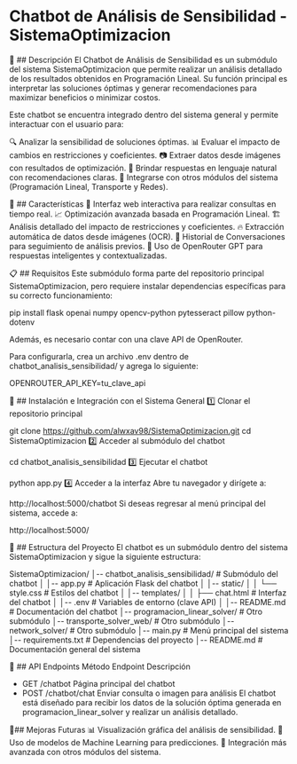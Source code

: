 

# Chatbot de Análisis de Sensibilidad - SistemaOptimizacion

📌 ## Descripción
El Chatbot de Análisis de Sensibilidad es un submódulo del sistema SistemaOptimizacion que permite realizar un análisis detallado de los resultados obtenidos en Programación Lineal. Su función principal es interpretar las soluciones óptimas y generar recomendaciones para maximizar beneficios o minimizar costos.

Este chatbot se encuentra integrado dentro del sistema general y permite interactuar con el usuario para:

🔍 Analizar la sensibilidad de soluciones óptimas.
📊 Evaluar el impacto de cambios en restricciones y coeficientes.
📷 Extraer datos desde imágenes con resultados de optimización.
🤖 Brindar respuestas en lenguaje natural con recomendaciones claras.
🚀 Integrarse con otros módulos del sistema (Programación Lineal, Transporte y Redes).


🌟 ## Características
💬 Interfaz web interactiva para realizar consultas en tiempo real.
📈 Optimización avanzada basada en Programación Lineal.
🏗 Análisis detallado del impacto de restricciones y coeficientes.
🔥 Extracción automática de datos desde imágenes (OCR).
📂 Historial de Conversaciones para seguimiento de análisis previos.
🤖 Uso de OpenRouter GPT para respuestas inteligentes y contextualizadas.

📋 ## Requisitos
Este submódulo forma parte del repositorio principal SistemaOptimizacion, pero requiere instalar dependencias específicas para su correcto funcionamiento:

pip install flask openai numpy opencv-python pytesseract pillow python-dotenv

Además, es necesario contar con una clave API de OpenRouter.

Para configurarla, crea un archivo .env dentro de chatbot_analisis_sensibilidad/ y agrega lo siguiente:

OPENROUTER_API_KEY=tu_clave_api

🚀 ## Instalación e Integración con el Sistema General
1️⃣ Clonar el repositorio principal

git clone https://github.com/alwxav98/SistemaOptimizacion.git
cd SistemaOptimizacion
2️⃣ Acceder al submódulo del chatbot

cd chatbot_analisis_sensibilidad
3️⃣ Ejecutar el chatbot

python app.py
4️⃣ Acceder a la interfaz
Abre tu navegador y dirígete a:

http://localhost:5000/chatbot
Si deseas regresar al menú principal del sistema, accede a:

http://localhost:5000/

📂 ## Estructura del Proyecto
El chatbot es un submódulo dentro del sistema SistemaOptimizacion y sigue la siguiente estructura:

SistemaOptimizacion/
│-- chatbot_analisis_sensibilidad/   # Submódulo del chatbot
│   │-- app.py          # Aplicación Flask del chatbot
│   │-- static/
│   │   └── style.css   # Estilos del chatbot
│   │-- templates/
│   │   ├── chat.html   # Interfaz del chatbot
│   │-- .env            # Variables de entorno (clave API)
│   │-- README.md       # Documentación del chatbot
│-- programacion_linear_solver/  # Otro submódulo
│-- transporte_solver_web/       # Otro submódulo
│-- network_solver/              # Otro submódulo
│-- main.py           # Menú principal del sistema
│-- requirements.txt  # Dependencias del proyecto
│-- README.md         # Documentación general del sistema


🔗 ## API Endpoints
Método	Endpoint	Descripción
- GET	/chatbot	Página principal del chatbot
- POST	/chatbot/chat	Enviar consulta o imagen para análisis
El chatbot está diseñado para recibir los datos de la solución óptima generada en programacion_linear_solver y realizar un análisis detallado.


📌## Mejoras Futuras
📊 Visualización gráfica del análisis de sensibilidad.
🧠 Uso de modelos de Machine Learning para predicciones.
🔄 Integración más avanzada con otros módulos del sistema.
